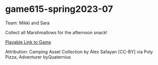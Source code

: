 # game615-spring2023-07
 
Team: Mikki and Sara

Collect all Marshmallows for the afternoon snack!

[Playable Link to Game](https://SaraHashemii.github.io/game615-spring2023-07/exercise07/play/)

Attribution:
Camping Asset Collection by Alex Safayan [CC-BY] via Poly Pizza,  Adventurer byQuaternius
